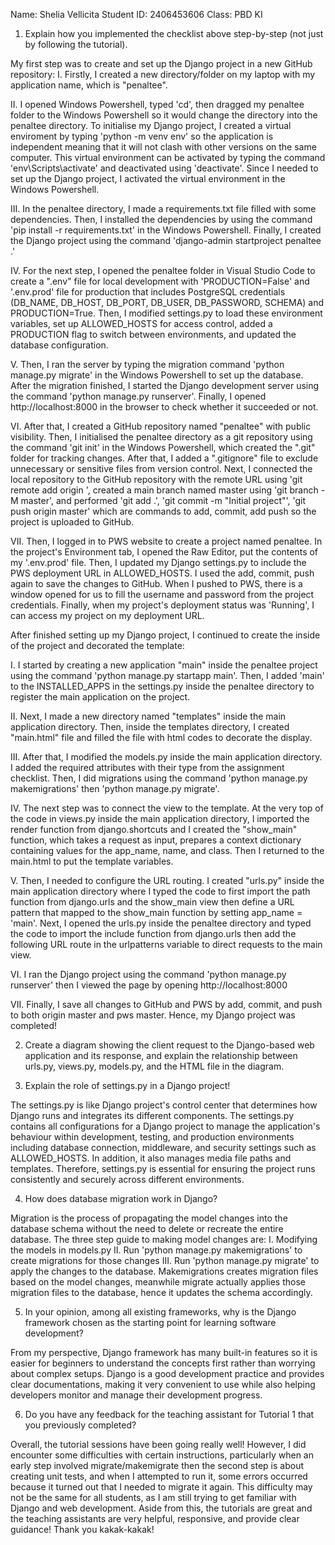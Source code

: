 Name: Shelia Vellicita
Student ID: 2406453606
Class: PBD KI

1. Explain how you implemented the checklist above step-by-step (not just by following the tutorial).

My first step was to create and set up the Django project in a new GitHub repository:
I. Firstly, I created a new directory/folder on my laptop with my application name, which is "penaltee".

II. I opened Windows Powershell, typed 'cd', then dragged my penaltee folder to the Windows Powershell so it would change the directory into the penaltee directory. To initialise my Django project, I created a virtual enviroment by typing 'python -m venv env' so the application is independent meaning that it will not clash with other versions on the same computer. This virtual environment can be activated by typing the command 'env\Scripts\activate' and deactivated using 'deactivate'. Since I needed to set up the Django project, I activated the virtual environment in the Windows Powershell.

III. In the penaltee directory, I made a requirements.txt file filled with some dependencies. Then, I installed the dependencies by using the command 'pip install -r requirements.txt' in the Windows Powershell. Finally, I created the Django project using the command 'django-admin startproject penaltee .'

IV. For the next step, I opened the penaltee folder in Visual Studio Code to create a ".env" file for local development with 'PRODUCTION=False' and '.env.prod' file for production that includes PostgreSQL credentials (DB_NAME, DB_HOST, DB_PORT, DB_USER, DB_PASSWORD, SCHEMA) and PRODUCTION=True. Then, I modified settings.py to load these environment variables, set up ALLOWED_HOSTS for access control, added a PRODUCTION flag to switch between environments, and updated the database configuration.

V. Then, I ran the server by typing the migration command 'python manage.py migrate' in the Windows Powershell to set up the database. After the migration finished, I started the Django development server using the command 'python manage.py runserver'. Finally, I opened http://localhost:8000 in the browser to check whether it succeeded or not.

VI. After that, I created a GitHub repository named "penaltee" with public visibility. Then, I initialised the penaltee directory as a git repository using the command 'git init' in the Windows Powershell, which created the ".git" folder for tracking changes. After that, I added a ".gitignore" file to exclude unnecessary or sensitive files from version control. Next, I connected the local repository to the GitHub repository with the remote URL using 'git remote add origin <URL link>', created a main branch named master using 'git branch -M master', and performed 'git add .', 'git commit -m "Initial project"', 'git push origin master' which are commands to add, commit, add push so the project is uploaded to GitHub.

VII. Then, I logged in to PWS website to create a project named penaltee. In the project's Environment tab, I opened the Raw Editor, put the contents of my '.env.prod' file. Then, I updated my Django settings.py to include the PWS deployment URL in ALLOWED_HOSTS. I used the add, commit, push again to save the changes to GitHub. When I pushed to PWS, there is a window opened for us to fill the username and password from the project credentials. Finally, when my project's deployment status was 'Running', I can access my project on my deployment URL.


After finished setting up my Django project, I continued to create the inside of the project and decorated the template:

I. I started by creating a new application "main" inside the penaltee project using the command 'python manage.py startapp main'. Then, I added 'main' to the INSTALLED_APPS in the settings.py inside the penaltee directory to register the main application on the project.

II. Next, I made a new directory named "templates" inside the main application directory. Then, inside the templates directory, I created "main.html" file and filled the file with html codes to decorate the display.

III. After that, I modified the models.py inside the main application directory. I added the required attributes with their type from the assignment checklist. Then, I did migrations using the command 'python manage.py makemigrations' then 'python manage.py migrate'.

IV. The next step was to connect the view to the template. At the very top of the code in views.py inside the main application directory, I imported the render function from django.shortcuts and I created the "show_main" function, which takes a request as input, prepares a context dictionary containing values for the app_name, name, and class. Then I returned to the main.html to put the template variables.

V. Then, I needed to configure the URL routing. I created "urls.py" inside the main application directory where I typed the code to first import the path function from django.urls and the show_main view then define a URL pattern that mapped to the show_main function by setting app_name = 'main'. Next, I opened the urls.py inside the penaltee directory and typed the code to import the include function from django.urls then add the following URL route in the urlpatterns variable to direct requests to the main view.

VI. I ran the Django project using the command 'python manage.py runserver' then I viewed the page by opening http://localhost:8000

VII. Finally, I save all changes to GitHub and PWS by add, commit, and push to both origin master and pws master. Hence, my Django project was completed!


2. Create a diagram showing the client request to the Django-based web application and its response, and explain the relationship between urls.py, views.py, models.py, and the HTML file in the diagram.




3. Explain the role of settings.py in a Django project!

The settings.py is like Django project's control center that determines how Django runs and integrates its different components. The settings.py contains all configurations for a Django project to manage the application's behaviour within development, testing, and production environments including database connection, middleware, and security settings such as ALLOWED_HOSTS. In addition, it also manages media file paths and templates. Therefore, settings.py is essential for ensuring the project runs consistently and securely across different environments.


4. How does database migration work in Django?

Migration is the process of propagating the model changes into the database schema without the need to delete or recreate the entire database. The three step guide to making model changes are:
I. Modifying the models in models.py
II. Run 'python manage.py makemigrations' to create migrations for those changes
III. Run 'python manage.py migrate' to apply the changes to the database. 
Makemigrations creates migration files based on the model changes, meanwhile migrate actually applies those migration files to the database, hence it updates the schema accordingly.


5. In your opinion, among all existing frameworks, why is the Django framework chosen as the starting point for learning software development?

From my perspective, Django framework has many built-in features so it is easier for beginners to understand the concepts first rather than worrying about complex setups. Django is a good development practice and provides clear documentations, making it very convenient to use while also helping developers monitor and manage their development progress.


6. Do you have any feedback for the teaching assistant for Tutorial 1 that you previously completed?

Overall, the tutorial sessions have been going really well! However, I did encounter some difficulties with certain instructions, particularly when an early step involved migrate/makemigrate then the second step is about creating unit tests, and when I attempted to run it, some errors occurred because it turned out that I needed to migrate it again. This difficulty may not be the same for all students, as I am still trying to get familiar with Django and web development. 
Aside from this, the tutorials are great and the teaching assistants are very helpful, responsive, and provide clear guidance! Thank you kakak-kakak! 